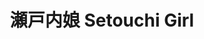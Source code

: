 ---
title: 瀬戸内娘 Setouchi Girl
category: paintings
series: place
year: 2014
image: setouchi.jpg
size: 
materials: acrylic on canvas
---
